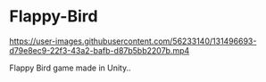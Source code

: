 # Flappy-Bird

https://user-images.githubusercontent.com/56233140/131496693-d79e8ec9-22f3-43a2-bafb-d87b5bb2207b.mp4

Flappy Bird game made in Unity..
